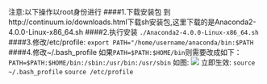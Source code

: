 注意:以下操作以root身份进行
####1.下载安装包
到http://continuum.io/downloads.html下载sh安装包,这里下载的是Anaconda2-4.0.0-Linux-x86_64.sh
####2.执行安装
`./Anaconda2-4.0.0-Linux-x86_64.sh`
####3.修改/etc/profile:
`export PATH="/home/username/anaconda/bin:$PATH`
####4.修改~/.bash_profile
如果`PATH=$PATH:$HOME/bin`则需要改成如下： 
`PATH=$PATH:$HOME/bin:/sbin:/usr/bin:/usr/sbin`
如图:
![](http://7xqhly.com1.z0.glb.clouddn.com/hkl.png)
立即生效:
`source ~/.bash_profile`
`source /etc/profile`
